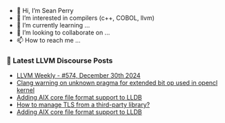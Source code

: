 - 👋 Hi, I’m Sean Perry
- 👀 I’m interested in compilers (c++, COBOL, llvm)
- 🌱 I’m currently learning ...
- 💞️ I’m looking to collaborate on ...
- 📫 How to reach me ...

<!---
s66perry/s66perry is a ✨ special ✨ repository because its `README.md` (this file) appears on your GitHub profile.
You can click the Preview link to take a look at your changes.
--->
### 📕 Latest LLVM Discourse Posts

<!-- DISCOURSE-LLVM:START -->
- [LLVM Weekly - #574, December 30th 2024](https://discourse.llvm.org/t/llvm-weekly-574-december-30th-2024/83871#post_1)
- [Clang warning on unknown pragma for extended bit op used in opencl kernel](https://discourse.llvm.org/t/clang-warning-on-unknown-pragma-for-extended-bit-op-used-in-opencl-kernel/83870#post_1)
- [Adding AIX core file format support to LLDB](https://discourse.llvm.org/t/adding-aix-core-file-format-support-to-lldb/83867#post_2)
- [How to manage TLS from a third-party library?](https://discourse.llvm.org/t/how-to-manage-tls-from-a-third-party-library/83868#post_1)
- [Adding AIX core file format support to LLDB](https://discourse.llvm.org/t/adding-aix-core-file-format-support-to-lldb/83867#post_1)
<!-- DISCOURSE-LLVM:END -->
